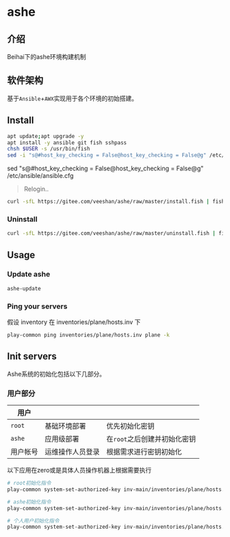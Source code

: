 # ashe

## 介绍

Beihai下的ashe环境构建机制

## 软件架构

基于`Ansible`+`AWX`实现用于各个环境的初始搭建。

## Install

```sh
apt update;apt upgrade -y
apt install -y ansible git fish sshpass
chsh $USER -s /usr/bin/fish
sed -i "s@#host_key_checking = False@host_key_checking = False@g" /etc/ansible/ansible.cfg
```
sed "s@#host_key_checking = False@host_key_checking = False@g" /etc/ansible/ansible.cfg

> Relogin..

```sh
curl -sfL https://gitee.com/veeshan/ashe/raw/master/install.fish | fish
```

### Uninstall

```sh
curl -sfL https://gitee.com/veeshan/ashe/raw/master/uninstall.fish | fish
```

## Usage

### Update ashe

```sh
ashe-update
```

### Ping your servers

假设 inventory 在 inventories/plane/hosts.inv 下

```sh
play-common ping inventories/plane/hosts.inv plane -k
```

## Init servers

Ashe系统的初始化包括以下几部分。

### 用户部分

|用户|||
|---|---|---|
|`root`|基础环境部署|优先初始化密钥|
|`ashe`|应用级部署|在`root`之后创建并初始化密钥|
|用户帐号|运维操作人员登录|根据需求进行密钥初始化|

以下应用在zero或是具体人员操作机器上根据需要执行

```sh
# root初始化指令
play-common system-set-authorized-key inv-main/inventories/plane/hosts.inv plane -k

# ashe初始化指令
play-common system-set-authorized-key inv-main/inventories/plane/hosts.inv plane -k -e target=ashe

# 个人用户初始化指令
play-common system-set-authorized-key inv-main/inventories/plane/hosts.inv plane -k -e target=<user> -e pub_key=</path/to/key>
```

